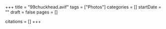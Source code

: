 +++
title = "99chuckhead.avif"
tags = ["Photos"]
categories = []
startDate = ""
draft = false
pages = []

citations = []
+++
